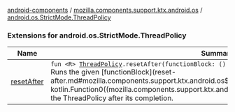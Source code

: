 [android-components](../../index.md) / [mozilla.components.support.ktx.android.os](../index.md) / [android.os.StrictMode.ThreadPolicy](./index.md)

### Extensions for android.os.StrictMode.ThreadPolicy

| Name | Summary |
|---|---|
| [resetAfter](reset-after.md) | `fun <R> `[`ThreadPolicy`](https://developer.android.com/reference/android/os/StrictMode/ThreadPolicy.html)`.resetAfter(functionBlock: () -> `[`R`](reset-after.md#R)`): `[`R`](reset-after.md#R)<br>Runs the given [functionBlock](reset-after.md#mozilla.components.support.ktx.android.os$resetAfter(android.os.StrictMode.ThreadPolicy, kotlin.Function0((mozilla.components.support.ktx.android.os.resetAfter.R)))/functionBlock) and sets the ThreadPolicy after its completion. |
